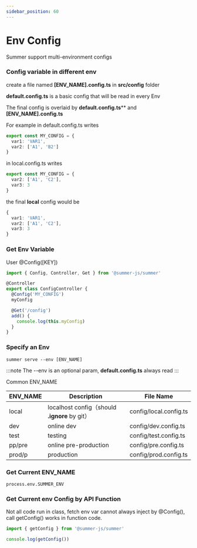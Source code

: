 ```yaml
---
sidebar_position: 60
---
```


# Env Config
Summer support multi-environment configs

### Config variable in different env
create a file named **[ENV_NAME].config.ts** in **src/config** folder

**default.config.ts** is a basic config that will be read in every Env

The final config is overlaid by **default.config.ts**** and **[ENV_NAME].config.ts**

For example in default.config.ts writes

```ts
export const MY_CONFIG = {
  var1: 'VAR1',
  var2: ['A1', 'B2']
}
```

in local.config.ts writes
```ts
export const MY_CONFIG = {
  var2: ['A1', 'C2'],
  var3: 3
}
```

the final **local** config would be
```ts
{
  var1: 'VAR1',
  var2: ['A1', 'C2'],
  var3: 3
}
```


### Get Env Variable

User @Config([KEY]) 

```ts
import { Config, Controller, Get } from '@summer-js/summer'

@Controller
export class ConfigController {
  @Config('MY_CONFIG')
  myConfig

  @Get('/config')
  add() {
    console.log(this.myConfig)
  }
}
```

### Specify an Env

``` title="package.json"
summer serve --env [ENV_NAME]
```

:::note
The --env is an optional param, **default.config.ts** always read
:::

Common ENV_NAME

| ENV_NAME  | Description  |  File Name |
|---|---|---|
| local | localhost config（should **.ignore** by git） | config/local.config.ts |
| dev | online dev | config/dev.config.ts |
| test | testing | config/test.config.ts |
| pp/pre | online pre-production | config/pre.config.ts |
| prod/p | production | config/prod.config.ts |


 

### Get Current ENV_NAME
```
process.env.SUMMER_ENV
```

### Get Current env Config by API Function

Not all code run in class, fetch env var cannot always inject by @Config(), call getConfig() works in function code.

```ts
import { getConfig } from '@summer-js/summer'

console.log(getConfig())
```